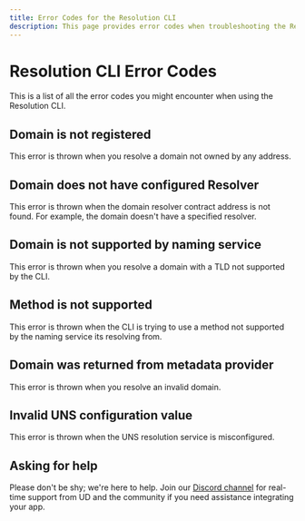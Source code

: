 ```yaml
---
title: Error Codes for the Resolution CLI
description: This page provides error codes when troubleshooting the Resolution CLI.
---
```


# Resolution CLI Error Codes

This is a list of all the error codes you might encounter when using the Resolution CLI.

## Domain is not registered

This error is thrown when you resolve a domain not owned by any address.

## Domain does not have configured Resolver

This error is thrown when the domain resolver contract address is not found. For example, the domain doesn't have a specified resolver.

## Domain is not supported by naming service

This error is thrown when you resolve a domain with a TLD not supported by the CLI.

## Method is not supported

This error is thrown when the CLI is trying to use a method not supported by the naming service its resolving from.

## Domain was returned from metadata provider

This error is thrown when you resolve an invalid domain.

## Invalid UNS configuration value

This error is thrown when the UNS resolution service is misconfigured.

## Asking for help

Please don't be shy; we're here to help. Join our [Discord channel](https://discord.gg/b6ZVxSZ9Hn) for real-time support from UD and the community if you need assistance integrating your app.
